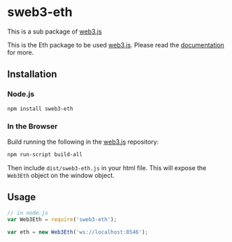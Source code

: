 # sweb3-eth

This is a sub package of [web3.js][repo]

This is the Eth package to be used [web3.js][repo].
Please read the [documentation][docs] for more.

## Installation

### Node.js

```bash
npm install sweb3-eth
```

### In the Browser

Build running the following in the [web3.js][repo] repository:

```bash
npm run-script build-all
```

Then include `dist/sweb3-eth.js` in your html file.
This will expose the `Web3Eth` object on the window object.


## Usage

```js
// in node.js
var Web3Eth = require('sweb3-eth');

var eth = new Web3Eth('ws://localhost:8546');
```


[docs]: http://web3js.readthedocs.io/en/1.0/
[repo]: https://github.com/ethereum/web3.js


